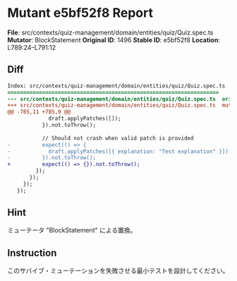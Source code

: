 # Mutant e5bf52f8 Report

**File**: src/contexts/quiz-management/domain/entities/quiz/Quiz.spec.ts
**Mutator**: BlockStatement
**Original ID**: 1496
**Stable ID**: e5bf52f8
**Location**: L789:24–L791:12

## Diff

```diff
Index: src/contexts/quiz-management/domain/entities/quiz/Quiz.spec.ts
===================================================================
--- src/contexts/quiz-management/domain/entities/quiz/Quiz.spec.ts	original
+++ src/contexts/quiz-management/domain/entities/quiz/Quiz.spec.ts	mutated #1496
@@ -785,11 +785,9 @@
             draft.applyPatches([]);
           }).not.toThrow();
 
           // Should not crash when valid patch is provided
-          expect(() => {
-            draft.applyPatches([{ explanation: "Test explanation" }]);
-          }).not.toThrow();
+          expect(() => {}).not.toThrow();
         });
       });
     });
   });
```

## Hint

ミューテータ "BlockStatement" による置換。

## Instruction

このサバイブ・ミューテーションを失敗させる最小テストを設計してください。
